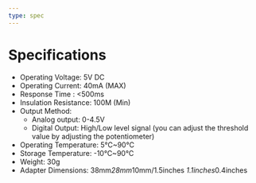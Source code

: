 ```yaml
---
type: spec
---
```


# Specifications

- Operating Voltage: 5V DC
- Operating Current: 40mA (MAX)
- Response Time : <500ms
- Insulation Resistance: 100M (Min)
- Output Method:
    - Analog output: 0-4.5V
    - Digital Output: High/Low level signal (you can adjust the threshold value by adjusting the potentiometer)
- Operating Temperature: 5℃~90℃
- Storage Temperature: -10℃~90℃
- Weight: 30g
- Adapter Dimensions: 38mm*28mm*10mm/1.5inches *1.1inches*0.4inches

